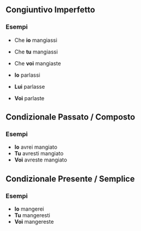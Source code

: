 ## Congiuntivo Imperfetto

### Esempi

- Che **io** mangiassi
- Che **tu** mangiassi
- Che **voi** mangiaste

- **Io** parlassi
- **Lui** parlasse
- **Voi** parlaste

## Condizionale Passato / Composto

### Esempi

- **Io** avrei mangiato
- **Tu** avresti mangiato
- **Voi** avreste mangiato

## Condizionale Presente / Semplice

### Esempi

- **Io** mangerei
- **Tu** mangeresti
- **Voi** mangereste